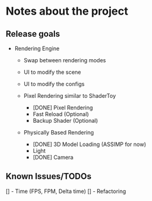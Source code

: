# Notes about the project

## Release goals

- Rendering Engine
    - Swap between rendering modes
    - UI to modify the scene
    - UI to modify the configs 

    - Pixel Rendering similar to ShaderToy
        - [DONE] Pixel Rendering 
        - Fast Reload (Optional)
        - Backup Shader (Optional)
    - Physically Based Rendering
        - [DONE] 3D Model Loading (ASSIMP for now)
        - Light
        - [DONE] Camera

## Known Issues/TODOs

[] - Time (FPS, FPM, Delta time)
[] - Refactoring

